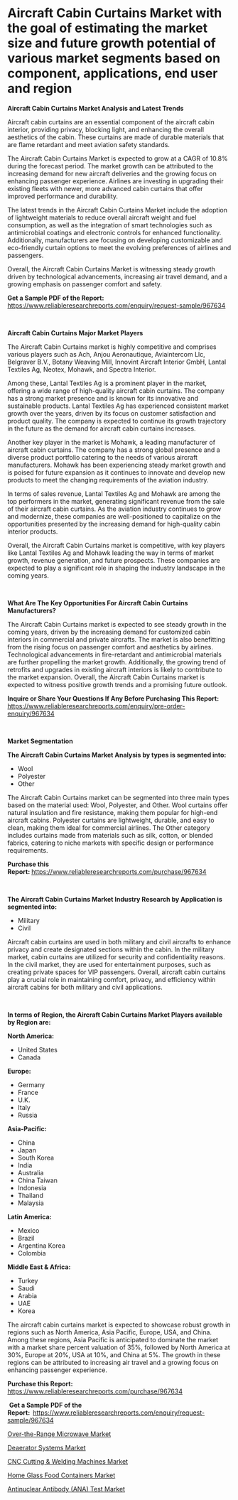 <p><h1>Aircraft Cabin Curtains Market with the goal of estimating the market size and future growth potential of various market segments based on component, applications, end user and region</h1></p><p><strong>Aircraft Cabin Curtains Market Analysis and Latest Trends</strong></p>
<p><p>Aircraft cabin curtains are an essential component of the aircraft cabin interior, providing privacy, blocking light, and enhancing the overall aesthetics of the cabin. These curtains are made of durable materials that are flame retardant and meet aviation safety standards.</p><p>The Aircraft Cabin Curtains Market is expected to grow at a CAGR of 10.8% during the forecast period. The market growth can be attributed to the increasing demand for new aircraft deliveries and the growing focus on enhancing passenger experience. Airlines are investing in upgrading their existing fleets with newer, more advanced cabin curtains that offer improved performance and durability.</p><p>The latest trends in the Aircraft Cabin Curtains Market include the adoption of lightweight materials to reduce overall aircraft weight and fuel consumption, as well as the integration of smart technologies such as antimicrobial coatings and electronic controls for enhanced functionality. Additionally, manufacturers are focusing on developing customizable and eco-friendly curtain options to meet the evolving preferences of airlines and passengers.</p><p>Overall, the Aircraft Cabin Curtains Market is witnessing steady growth driven by technological advancements, increasing air travel demand, and a growing emphasis on passenger comfort and safety.</p></p>
<p><strong>Get a Sample PDF of the Report:&nbsp;</strong> <a href="https://www.reliableresearchreports.com/enquiry/request-sample/967634">https://www.reliableresearchreports.com/enquiry/request-sample/967634</a></p>
<p>&nbsp;</p>
<p><strong>Aircraft Cabin Curtains Major Market Players</strong></p>
<p><p>The Aircraft Cabin Curtains market is highly competitive and comprises various players such as Ach, Anjou Aeronautique, Aviaintercom Llc, Belgraver B.V., Botany Weaving Mill, Innovint Aircraft Interior GmbH, Lantal Textiles Ag, Neotex, Mohawk, and Spectra Interior. </p><p>Among these, Lantal Textiles Ag is a prominent player in the market, offering a wide range of high-quality aircraft cabin curtains. The company has a strong market presence and is known for its innovative and sustainable products. Lantal Textiles Ag has experienced consistent market growth over the years, driven by its focus on customer satisfaction and product quality. The company is expected to continue its growth trajectory in the future as the demand for aircraft cabin curtains increases.</p><p>Another key player in the market is Mohawk, a leading manufacturer of aircraft cabin curtains. The company has a strong global presence and a diverse product portfolio catering to the needs of various aircraft manufacturers. Mohawk has been experiencing steady market growth and is poised for future expansion as it continues to innovate and develop new products to meet the changing requirements of the aviation industry.</p><p>In terms of sales revenue, Lantal Textiles Ag and Mohawk are among the top performers in the market, generating significant revenue from the sale of their aircraft cabin curtains. As the aviation industry continues to grow and modernize, these companies are well-positioned to capitalize on the opportunities presented by the increasing demand for high-quality cabin interior products.</p><p>Overall, the Aircraft Cabin Curtains market is competitive, with key players like Lantal Textiles Ag and Mohawk leading the way in terms of market growth, revenue generation, and future prospects. These companies are expected to play a significant role in shaping the industry landscape in the coming years.</p></p>
<p>&nbsp;</p>
<p><strong>What Are The Key Opportunities For Aircraft Cabin Curtains Manufacturers?</strong></p>
<p><p>The Aircraft Cabin Curtains market is expected to see steady growth in the coming years, driven by the increasing demand for customized cabin interiors in commercial and private aircrafts. The market is also benefitting from the rising focus on passenger comfort and aesthetics by airlines. Technological advancements in fire-retardant and antimicrobial materials are further propelling the market growth. Additionally, the growing trend of retrofits and upgrades in existing aircraft interiors is likely to contribute to the market expansion. Overall, the Aircraft Cabin Curtains market is expected to witness positive growth trends and a promising future outlook.</p></p>
<p><strong>Inquire or Share Your Questions If Any Before Purchasing This Report:</strong> <a href="https://www.reliableresearchreports.com/enquiry/pre-order-enquiry/967634">https://www.reliableresearchreports.com/enquiry/pre-order-enquiry/967634</a></p>
<p>&nbsp;</p>
<p><strong>Market Segmentation</strong></p>
<p><strong>The Aircraft Cabin Curtains Market Analysis by types is segmented into:</strong></p>
<p><ul><li>Wool</li><li>Polyester</li><li>Other</li></ul></p>
<p><p>The Aircraft Cabin Curtains market can be segmented into three main types based on the material used: Wool, Polyester, and Other. Wool curtains offer natural insulation and fire resistance, making them popular for high-end aircraft cabins. Polyester curtains are lightweight, durable, and easy to clean, making them ideal for commercial airlines. The Other category includes curtains made from materials such as silk, cotton, or blended fabrics, catering to niche markets with specific design or performance requirements.</p></p>
<p><strong>Purchase this Report:&nbsp;</strong><a href="https://www.reliableresearchreports.com/purchase/967634">https://www.reliableresearchreports.com/purchase/967634</a></p>
<p>&nbsp;</p>
<p><strong>The Aircraft Cabin Curtains Market Industry Research by Application is segmented into:</strong></p>
<p><ul><li>Military</li><li>Civil</li></ul></p>
<p><p>Aircraft cabin curtains are used in both military and civil aircrafts to enhance privacy and create designated sections within the cabin. In the military market, cabin curtains are utilized for security and confidentiality reasons. In the civil market, they are used for entertainment purposes, such as creating private spaces for VIP passengers. Overall, aircraft cabin curtains play a crucial role in maintaining comfort, privacy, and efficiency within aircraft cabins for both military and civil applications.</p></p>
<p>&nbsp;</p>
<p><strong>In terms of Region, the Aircraft Cabin Curtains Market Players available by Region are:</strong></p>
<p>
    <p> <strong> North America: </strong>
        <ul>
            <li>United States</li>
            <li>Canada</li>
        </ul>
        </p> 
    <p> <strong> Europe: </strong>
        <ul>
            <li>Germany</li>
            <li>France</li>
            <li>U.K.</li>
            <li>Italy</li>
            <li>Russia</li>
        </ul>
        </p> 
    <p> <strong> Asia-Pacific: </strong>
        <ul>
            <li>China</li>
            <li>Japan</li>
            <li>South Korea</li>
            <li>India</li>
            <li>Australia</li>
            <li>China Taiwan</li>
            <li>Indonesia</li>
            <li>Thailand</li>
            <li>Malaysia</li>
        </ul>
        </p> 
    <p> <strong> Latin America: </strong>
        <ul>
            <li>Mexico</li>
            <li>Brazil</li>
            <li>Argentina Korea</li>
            <li>Colombia</li>
        </ul>
        </p> 
    <p> <strong> Middle East & Africa: </strong>
        <ul>
            <li>Turkey</li>
            <li>Saudi</li>
            <li>Arabia</li>
            <li>UAE</li>
            <li>Korea</li>
        </ul>
    </p>
    </p>
<p><p>The aircraft cabin curtains market is expected to showcase robust growth in regions such as North America, Asia Pacific, Europe, USA, and China. Among these regions, Asia Pacific is anticipated to dominate the market with a market share percent valuation of 35%, followed by North America at 30%, Europe at 20%, USA at 10%, and China at 5%. The growth in these regions can be attributed to increasing air travel and a growing focus on enhancing passenger experience.</p></p>
<p><strong>Purchase this Report: </strong><a href="https://www.reliableresearchreports.com/purchase/967634">https://www.reliableresearchreports.com/purchase/967634</a></p>
<p>&nbsp;<strong>Get a Sample PDF of the Report:&nbsp;&nbsp;</strong><a href="https://www.reliableresearchreports.com/enquiry/request-sample/967634">https://www.reliableresearchreports.com/enquiry/request-sample/967634</a></p>
<p><strong></strong></p>
<p><p><a href="https://view.publitas.com/reportprime-1/over-the-range-microwave-market-size-2024-2031-global-industrial-analysis-key-geographical-regions-market-share-top-key-players-product-types-and-forecast-research-report/">Over-the-Range Microwave Market</a></p><p><a href="https://summer-dogwood-3e9.notion.site/Deaerator-Systems-Market-Research-Report-Provides-thorough-Industry-Overview-which-offers-an-In-Dep-0f0d014a451343b58853b4b012691723">Deaerator Systems Market</a></p><p><a href="https://forested-sushi-9b0.notion.site/CNC-Cutting-Welding-Machines-Market-Dynamics-2024-2031-Also-about-Its-Market-Trends-Projections--0bf6584b2d4b445b8e6871f5e6786e02">CNC Cutting & Welding Machines Market</a></p><p><a href="https://view.publitas.com/reportprime-1/home-glass-food-containers-market-offers-provide-insightful-data-for-the-time-period-from-2024-to-2031-and-also-provide-analysis-based-on-application-type-and-region/">Home Glass Food Containers Market</a></p><p><a href="https://lydian-appliance-61d.notion.site/Antinuclear-Antibody-ANA-Test-Market-Size-Focuses-on-Market-Dynamics-In-Depth-Analysis-and-Future-291c177e0a17418eb904b8f7ada00012">Antinuclear Antibody (ANA) Test Market</a></p></p>